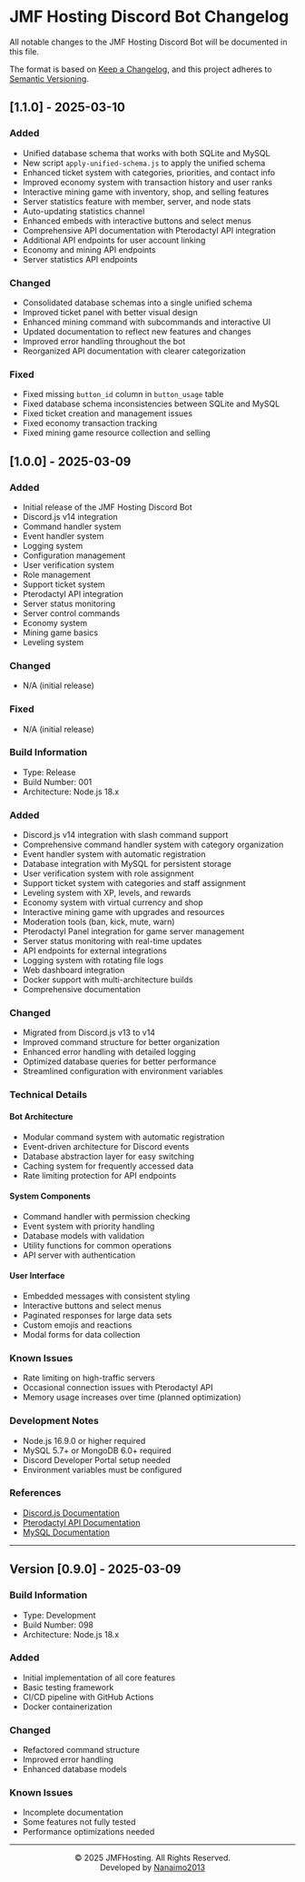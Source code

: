 # JMF Hosting Discord Bot Changelog

All notable changes to the JMF Hosting Discord Bot will be documented in this file.

The format is based on [Keep a Changelog](https://keepachangelog.com/en/1.0.0/),
and this project adheres to [Semantic Versioning](https://semver.org/spec/v2.0.0.html).

## [1.1.0] - 2025-03-10

### Added
- Unified database schema that works with both SQLite and MySQL
- New script `apply-unified-schema.js` to apply the unified schema
- Enhanced ticket system with categories, priorities, and contact info
- Improved economy system with transaction history and user ranks
- Interactive mining game with inventory, shop, and selling features
- Server statistics feature with member, server, and node stats
- Auto-updating statistics channel
- Enhanced embeds with interactive buttons and select menus
- Comprehensive API documentation with Pterodactyl API integration
- Additional API endpoints for user account linking
- Economy and mining API endpoints
- Server statistics API endpoints

### Changed
- Consolidated database schemas into a single unified schema
- Improved ticket panel with better visual design
- Enhanced mining command with subcommands and interactive UI
- Updated documentation to reflect new features and changes
- Improved error handling throughout the bot
- Reorganized API documentation with clearer categorization

### Fixed
- Fixed missing `button_id` column in `button_usage` table
- Fixed database schema inconsistencies between SQLite and MySQL
- Fixed ticket creation and management issues
- Fixed economy transaction tracking
- Fixed mining game resource collection and selling

## [1.0.0] - 2025-03-09

### Added
- Initial release of the JMF Hosting Discord Bot
- Discord.js v14 integration
- Command handler system
- Event handler system
- Logging system
- Configuration management
- User verification system
- Role management
- Support ticket system
- Pterodactyl API integration
- Server status monitoring
- Server control commands
- Economy system
- Mining game basics
- Leveling system

### Changed
- N/A (initial release)

### Fixed
- N/A (initial release)

### Build Information
- Type: Release
- Build Number: 001
- Architecture: Node.js 18.x

### Added
- Discord.js v14 integration with slash command support
- Comprehensive command handler system with category organization
- Event handler system with automatic registration
- Database integration with MySQL for persistent storage
- User verification system with role assignment
- Support ticket system with categories and staff assignment
- Leveling system with XP, levels, and rewards
- Economy system with virtual currency and shop
- Interactive mining game with upgrades and resources
- Moderation tools (ban, kick, mute, warn)
- Pterodactyl Panel integration for game server management
- Server status monitoring with real-time updates
- API endpoints for external integrations
- Logging system with rotating file logs
- Web dashboard integration
- Docker support with multi-architecture builds
- Comprehensive documentation

### Changed
- Migrated from Discord.js v13 to v14
- Improved command structure for better organization
- Enhanced error handling with detailed logging
- Optimized database queries for better performance
- Streamlined configuration with environment variables

### Technical Details
#### Bot Architecture
- Modular command system with automatic registration
- Event-driven architecture for Discord events
- Database abstraction layer for easy switching
- Caching system for frequently accessed data
- Rate limiting protection for API endpoints

#### System Components
- Command handler with permission checking
- Event system with priority handling
- Database models with validation
- Utility functions for common operations
- API server with authentication

#### User Interface
- Embedded messages with consistent styling
- Interactive buttons and select menus
- Paginated responses for large data sets
- Custom emojis and reactions
- Modal forms for data collection

### Known Issues
- Rate limiting on high-traffic servers
- Occasional connection issues with Pterodactyl API
- Memory usage increases over time (planned optimization)

### Development Notes
- Node.js 16.9.0 or higher required
- MySQL 5.7+ or MongoDB 6.0+ required
- Discord Developer Portal setup needed
- Environment variables must be configured

### References
- [Discord.js Documentation](https://discord.js.org/)
- [Pterodactyl API Documentation](https://dashflo.net/docs/api/pterodactyl/v1/)
- [MySQL Documentation](https://dev.mysql.com/doc/)

---

## Version [0.9.0] - 2025-03-09

### Build Information
- Type: Development
- Build Number: 098
- Architecture: Node.js 18.x

### Added
- Initial implementation of all core features
- Basic testing framework
- CI/CD pipeline with GitHub Actions
- Docker containerization

### Changed
- Refactored command structure
- Improved error handling
- Enhanced database models

### Known Issues
- Incomplete documentation
- Some features not fully tested
- Performance optimizations needed

---

<div align="center">

© 2025 JMFHosting. All Rights Reserved.  
Developed by [Nanaimo2013](https://github.com/Nanaimo2013)

</div> 